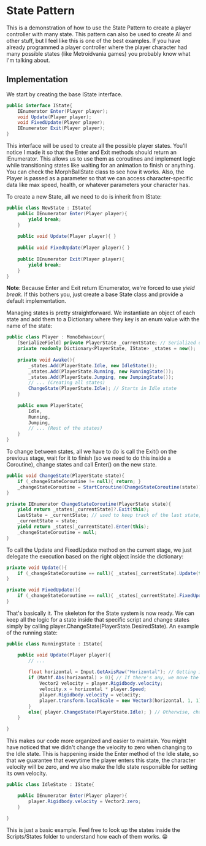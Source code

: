 # State Pattern

This is a demonstration of how to use the State Pattern to create a player controller with many state. This pattern can
also be used to create AI and other stuff, but I feel like this is one of the best examples. If you have already
programmed a player controller where the player character had many possible states (like Metroidvania games) you
probably know what I'm talking about.

## Implementation

We start by creating the base IState interface.

~~~c#
public interface IState{
    IEnumerator Enter(Player player);
    void Update(Player player);
    void FixedUpdate(Player player);
    IEnumerator Exit(Player player);
}
~~~

This interface will be used to create all the possible player states. You'll notice I made it so that the Enter and Exit
methods should return an IEnumerator. This allows us to use them as coroutines and implement logic while transitioning
states like waiting for an animation to finish or anything. You can check the MorphBallState class to see how it works.
Also, the Player is passed as a parameter so that we can access character-specific data like max speed, health, or
whatever parameters your character has.

To create a new State, all we need to do is inherit from IState:

~~~c#
public class NewState : IState{
    public IEnumerator Enter(Player player){
        yield break;
    }
    
    public void Update(Player player){ }
    
    public void FixedUpdate(Player player){ }
    
    public IEnumerator Exit(Player player){
        yield break;
    }
}
~~~

**Note**: Because Enter and Exit return IEnumerator, we're forced to use _yield break_. If this bothers you, just create
a base State class and provide a default implementation.

Managing states is pretty straightforward. We instantiate an object of each state and add them to a Dictionary where
they key is an enum value with the name of the state:

~~~c#
public class Player : MonoBehaviour{
    [SerializeField] private PlayerState _currentState; // Serialized only to show the current state in the inspector tab
    private readonly Dictionary<PlayerState, IState> _states = new();
    
    private void Awake(){
        _states.Add(PlayerState.Idle, new IdleState());
        _states.Add(PlayerState.Running, new RunningState());
        _states.Add(PlayerState.Jumping, new JumpingState());
        // ... (Creating all states)   
        ChangeState(PlayerState.Idle); // Starts in Idle state     
    }
    
    public enum PlayerState{
        Idle,
        Running,
        Jumping,
        // ... (Rest of the states)
    }
}
~~~

To change between states, all we have to do is call the Exit() on the previous stage, wait for it to finish (so we need
to do this inside a Coroutine), change states and call Enter() on the new state.

~~~c#
public void ChangeState(PlayerState state){
    if (_changeStateCoroutine != null){ return; }
    _changeStateCoroutine = StartCoroutine(ChangeStateCoroutine(state));
}

private IEnumerator ChangeStateCoroutine(PlayerState state){
    yield return _states[_currentState]?.Exit(this);
    LastState = _currentState; // used to keep track of the last state, useful in specific cases
    _currentState = state;
    yield return _states[_currentState].Enter(this);
    _changeStateCoroutine = null;
}
~~~

To call the Update and FixedUpdate method on the current stage, we just delegate the execution based on
the right object inside the dictionary:

~~~c#
private void Update(){
    if (_changeStateCoroutine == null){ _states[_currentState].Update(this); }
}

private void FixedUpdate(){
    if (_changeStateCoroutine == null){ _states[_currentState].FixedUpdate(this); }
}
~~~

That's basically it. The skeleton for the State system is now ready. We can keep all the logic for a state inside that
specific script and change states simply by calling player.ChangeState(PlayerState.DesiredState). An example of the
running state:

~~~c#
public class RunningState : IState{

    public void Update(Player player){
        // ...
        
        float horizontal = Input.GetAxisRaw("Horizontal"); // Getting input
        if (Mathf.Abs(horizontal) > 0){ // If there's any, we move the character
            Vector2 velocity = player.Rigidbody.velocity;
            velocity.x = horizontal * player.Speed;
            player.Rigidbody.velocity = velocity;
            player.transform.localScale = new Vector3(horizontal, 1, 1);
        }
        else{ player.ChangeState(PlayerState.Idle); } // Otherwise, change to Idle state
    }
    
}
~~~

This makes our code more organized and easier to maintain. You might have noticed that we didn't change the velocity to
zero when changing to the Idle state. This is happening inside the Enter method of the Idle state, so that we guarantee
that everytime the player enters this state, the character velocity will be zero, and we also make the Idle state
responsible for setting its own velocity.

~~~c#
public class IdleState : IState{

    public IEnumerator Enter(Player player){
        player.Rigidbody.velocity = Vector2.zero;
    }
    
}
~~~

This is just a basic example. Feel free to look up the states inside the Scripts/States folder to understand how
each of them works. 😁

